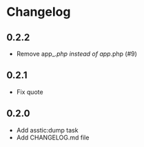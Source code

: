 # Changelog

## 0.2.2
- Remove app_*.php instead of app*.php (#9)

## 0.2.1
- Fix quote

## 0.2.0
- Add asstic:dump task
- Add CHANGELOG.md file

